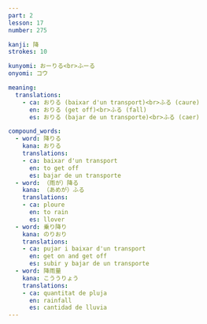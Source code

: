 ```yaml
---
part: 2
lesson: 17
number: 275

kanji: 降
strokes: 10

kunyomi: おーりる<br>ふーる
onyomi: コウ

meaning:
  translations:
    - ca: おりる (baixar d'un transport)<br>ふる (caure)
      en: おりる (get off)<br>ふる (fall)
      es: おりる (bajar de un transporte)<br>ふる (caer)

compound_words:
  - word: 降りる
    kana: おりる
    translations:
    - ca: baixar d'un transport
      en: to get off
      es: bajar de un transporte
  - word: （雨が）降る
    kana: （あめが）ふる
    translations:
    - ca: ploure
      en: to rain
      es: llover
  - word: 乗り降り
    kana: のりおり
    translations:
    - ca: pujar i baixar d'un transport
      en: get on and get off
      es: subir y bajar de un transporte
  - word: 降雨量
    kana: こううりょう
    translations:
    - ca: quantitat de pluja
      en: rainfall
      es: cantidad de lluvia
---
```

